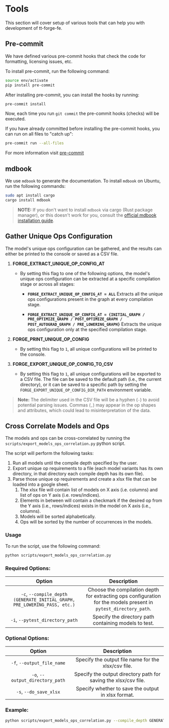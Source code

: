 # Tools

This section will cover setup of various tools that can help you with development of tt-forge-fe.

## Pre-commit

We have defined various pre-commit hooks that check the code for formatting, licensing issues, etc.

To install pre-commit, run the following command:

```sh
source env/activate
pip install pre-commit
```

After installing pre-commit, you can install the hooks by running:

```sh
pre-commit install
```

Now, each time you run `git commit` the pre-commit hooks (checks) will be executed.

If you have already committed before installing the pre-commit hooks, you can run on all files to "catch up":

```sh
pre-commit run --all-files
```

For more information visit [pre-commit](https://pre-commit.com/)

## mdbook

We use `mdbook` to generate the documentation. To install `mdbook` on Ubuntu, run the following commands:

```sh
sudo apt install cargo
cargo install mdbook
```

>**NOTE:** If you don't want to install `mdbook` via cargo (Rust package manager), or this doesn't work for you, consult the [official mdbook installation guide](https://rust-lang.github.io/mdBook/cli/index.html).

## Gather Unique Ops Configuration

The model's unique ops configuration can be gathered, and the results can either be printed to the console or saved as a CSV file.

1. **FORGE_EXTRACT_UNIQUE_OP_CONFIG_AT**
   - By setting this flag to one of the following options, the model's unique ops configuration can be extracted at a specific compilation stage or across all stages:

     - **`FORGE_EXTRACT_UNIQUE_OP_CONFIG_AT = ALL`**
       Extracts all the unique ops configurations present in the graph at every compilation stage.

     - **`FORGE_EXTRACT_UNIQUE_OP_CONFIG_AT = {INITIAL_GRAPH / PRE_OPTIMIZE_GRAPH / POST_OPTIMIZE_GRAPH / POST_AUTOGRAD_GRAPH / PRE_LOWERING_GRAPH}`**
       Extracts the unique ops configuration only at the specified compilation stage.

2. **FORGE_PRINT_UNIQUE_OP_CONFIG**
   - By setting this flag to `1`, all unique configurations will be printed to the console.

3. **FORGE_EXPORT_UNIQUE_OP_CONFIG_TO_CSV**
   - By setting this flag to `1`, all unique configurations will be exported to a CSV file. The file can be saved to the default path (i.e., the current directory), or it can be saved to a specific path by setting the `FORGE_EXPORT_UNIQUE_OP_CONFIG_DIR_PATH` environment variable.

> **Note:**
> The delimiter used in the CSV file will be a hyphen (`-`) to avoid potential parsing issues. Commas (`,`) may appear in the op shapes and attributes, which could lead to misinterpretation of the data.

## Cross Correlate Models and Ops

The models and ops can be cross-correlated by running the `scripts/export_models_ops_correlation.py` python script.

The script will perform the following tasks:

1. Run all models until the compile depth specified by the user.
2. Export unique op requirements to a file (each model variants has its own directory, in that directory each compile depth has its own file).
3. Parse those unique op requirements and create a xlsx file that can be loaded into a google sheet.
   1. The xlsx file will contain list of models on X axis (i.e. columns) and list of ops on Y axis (i.e. rows/indices).
   2. Elements in between will contain a checkmark if the desired op from the Y axis (i.e., rows/indices) exists in the model on X axis (i.e., columns).
   3. Models will be sorted alphabetically.
   4. Ops will be sorted by the number of occurrences in the models.

### Usage

To run the script, use the following command:

```sh
python scripts/export_models_ops_correlation.py
```

### Required Options:

|                              **Option**                                   |                                                **Description**                                                   |
| :-----------------------------------------------------------------------: | :--------------------------------------------------------------------------------------------------------------: |
| `-c`, `--compile_depth (GENERATE_INITIAL_GRAPH, PRE_LOWERING_PASS, etc.)` | Choose the compilation depth for extracting ops configuration for the models present in `pytest_directory_path`. |
| `-i`, `--pytest_directory_path`                                           | Specify the directory path containing models to test.                                                            |

### Optional Options:

|                              **Option**                                   |                                                **Description**                                                   |
| :-----------------------------------------------------------------------: | :--------------------------------------------------------------------------------------------------------------: |
| `-f`, `--output_file_name`                                                | Specify the output file name for the xlsx/csv file.                                                              |
| `-o`, `--output_directory_path`                                           | Specify the output directory path for saving the xlsx/csv file.                                                  |
| `-s`, `--do_save_xlsx`                                                    | Specify whether to save the output in xlsx format.                                                               |

### Example:

```sh
python scripts/export_models_ops_correlation.py --compile_depth GENERATE_INITIAL_GRAPH --pytest_directory_path forge/test/model_demos/high_prio/nlp/pytorch
```
